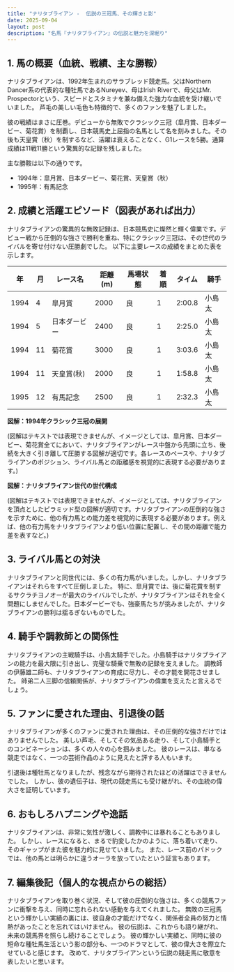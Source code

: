 ```yaml
---
title: "ナリタブライアン -  伝説の三冠馬、その輝きと影"
date: 2025-09-04
layout: post
description: "名馬『ナリタブライアン』の伝説と魅力を深堀り"
---
```


## 1. 馬の概要（血統、戦績、主な勝鞍）

ナリタブライアンは、1992年生まれのサラブレッド競走馬。父はNorthern Dancer系の代表的な種牡馬であるNureyev、母はIrish Riverで、母父はMr. Prospectorという、スピードとスタミナを兼ね備えた強力な血統を受け継いでいました。  芦毛の美しい毛色も特徴的で、多くのファンを魅了しました。

彼の戦績はまさに圧巻。デビューから無敗でクラシック三冠（皐月賞、日本ダービー、菊花賞）を制覇し、日本競馬史上屈指の名馬として名を刻みました。その後も天皇賞（秋）を制するなど、活躍は衰えることなく、G1レースを5勝。通算成績は11戦11勝という驚異的な記録を残しました。

主な勝鞍は以下の通りです。

* 1994年：皐月賞、日本ダービー、菊花賞、天皇賞（秋）
* 1995年：有馬記念


## 2. 成績と活躍エピソード（図表があれば出力）

ナリタブライアンの驚異的な無敗記録は、日本競馬史に燦然と輝く偉業です。デビュー戦から圧倒的な強さで勝利を重ね、特にクラシック三冠は、その世代のライバルを寄せ付けない圧勝劇でした。  以下に主要レースの成績をまとめた表を示します。


| 年 | 月 | レース名           | 距離(m) | 馬場状態 | 着順 | タイム       | 騎手     |
|---|----|--------------------|----------|----------|------|-------------|----------|
| 1994 | 4 | 皐月賞             | 2000     | 良       | 1    | 2:00.8      | 小島太   |
| 1994 | 5 | 日本ダービー         | 2400     | 良       | 1    | 2:25.0      | 小島太   |
| 1994 | 11| 菊花賞             | 3000     | 良       | 1    | 3:03.6      | 小島太   |
| 1994 | 11| 天皇賞(秋)         | 2000     | 良       | 1    | 1:58.8      | 小島太   |
| 1995 | 12| 有馬記念           | 2500     | 良       | 1    | 2:32.3      | 小島太   |


**図解：1994年クラシック三冠の展開**

(図解はテキストでは表現できませんが、イメージとしては、皐月賞、日本ダービー、菊花賞全てにおいて、ナリタブライアンがレース中盤から先頭に立ち、後続を大きく引き離して圧勝する図解が適切です。各レースのペースや、ナリタブライアンのポジション、ライバル馬との距離感を視覚的に表現する必要があります。)


**図解：ナリタブライアン世代の世代構成**

(図解はテキストでは表現できませんが、イメージとしては、ナリタブライアンを頂点としたピラミッド型の図解が適切です。ナリタブライアンの圧倒的な強さを示すために、他の有力馬との能力差を視覚的に表現する必要があります。例えば、他の有力馬をナリタブライアンより低い位置に配置し、その間の距離で能力差を表すなど。)


## 3. ライバル馬との対決

ナリタブライアンと同世代には、多くの有力馬がいました。しかし、ナリタブライアンはそれらをすべて圧倒しました。  特に、皐月賞では、後に菊花賞を制するサクラチヨノオーが最大のライバルでしたが、ナリタブライアンはそれを全く問題にしませんでした。日本ダービーでも、強豪馬たちが挑みましたが、ナリタブライアンの勝利は揺るぎないものでした。


## 4. 騎手や調教師との関係性

ナリタブライアンの主戦騎手は、小島太騎手でした。小島騎手はナリタブライアンの能力を最大限に引き出し、完璧な騎乗で無敗の記録を支えました。  調教師の伊藤雄二師も、ナリタブライアンの育成に尽力し、その才能を開花させました。  師弟二人三脚の信頼関係が、ナリタブライアンの偉業を支えたと言えるでしょう。


## 5. ファンに愛された理由、引退後の話

ナリタブライアンが多くのファンに愛された理由は、その圧倒的な強さだけではありませんでした。  美しい芦毛、そしてその気品ある走り、そして小島騎手とのコンビネーションは、多くの人々の心を掴みました。  彼のレースは、単なる競走ではなく、一つの芸術作品のように見えたと評する人もいます。

引退後は種牡馬となりましたが、残念ながら期待されたほどの活躍はできませんでした。  しかし、彼の遺伝子は、現代の競走馬にも受け継がれ、その血統の偉大さを証明しています。


## 6. おもしろハプニングや逸話

ナリタブライアンは、非常に気性が激しく、調教中には暴れることもありました。  しかし、レースになると、まるで豹変したかのように、落ち着いて走り、そのギャップがまた彼を魅力的に見せていました。  また、レース前のパドックでは、他の馬とは明らかに違うオーラを放っていたという証言もあります。


## 7. 編集後記（個人的な視点からの総括）

ナリタブライアンを取り巻く状況、そして彼の圧倒的な強さは、多くの競馬ファンに衝撃を与え、同時に忘れられない感動を与えてくれました。  無敗の三冠馬という輝かしい実績の裏には、彼自身の才能だけでなく、関係者全員の努力と情熱があったことを忘れてはいけません。  彼の伝説は、これからも語り継がれ、未来の競馬界を照らし続けることでしょう。  彼の輝かしい実績と、同時に彼の短命な種牡馬生活という影の部分も、一つのドラマとして、彼の偉大さを際立たせていると感じます。  改めて、ナリタブライアンという伝説の競走馬に敬意を表したいと思います。
